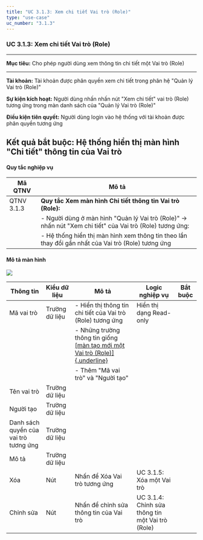 ```yaml
---
title: "UC 3.1.3: Xem chi tiết Vai trò (Role)"
type: "use-case"
uc_number: "3.1.3"
---
```


### UC 3.1.3: Xem chi tiết Vai trò (Role)

  -----------------------------------------------------------------------------------------------------------------------------------------------
  **Mục tiêu:**               Cho phép người dùng xem thông tin chi tiết một Vai trò (Role)
  --------------------------- -------------------------------------------------------------------------------------------------------------------
  **Tài khoản:**              Tài khoản được phân quyền xem chi tiết trong phân hệ "Quản lý Vai trò (Role)"

  **Sự kiện kích hoạt:**      Người dùng nhấn nhấn nút "Xem chi tiết" vai trò (Role) tương ứng trong màn danh sách của "Quản lý Vai trò (Role)"

  **Điều kiện tiên quyết:**   Người dùng login vào hệ thống với tài khoản được phân quyền tương ứng

  **Kết quả bắt buộc:**       Hệ thống hiển thị màn hình "Chi tiết" thông tin của Vai trò
  -----------------------------------------------------------------------------------------------------------------------------------------------

#### Quy tắc nghiệp vụ

| **Mã QTNV** | **Mô tả** |
| --- | --- |
| QTNV 3.1.3 | **Quy tắc Xem màn hình Chi tiết thông tin Vai trò (Role):** |
|  | - Người dùng ở màn hình "Quản lý Vai trò (Role)" -\> nhấn nút "Xem chi tiết" của Vai trò (Role) tương ứng: |
|  | - Hệ thống hiển thị màn hình xem thông tin theo lần thay đổi gần nhất của Vai trò (Role) tương ứng |

#### Mô tả màn hình

![](media/image28.png)

| **Thông tin** | **Kiểu dữ liệu** | **Mô tả** | **Logic nghiệp vụ** | **Bắt buộc** |
| --- | --- | --- | --- | --- |
| Mã vai trò | Trường dữ liệu | \- Hiển thị thông tin chi tiết của Vai trò (Role) tương ứng | Hiển thị dạng Read-only |  |
|  |  | \- Những trường thông tin giống [[màn tạo mới một Vai trò (Role)]{.underline}](#uc-3.1.2-tạo-mới-vai-trò-role) |  |  |
|  |  | - Thêm "Mã vai trò" và "Người tạo" |  |  |
| Tên vai trò | Trường dữ liệu |  |  |  |
| Người tạo | Trường dữ liệu |  |  |  |
| Danh sách quyền của vai trò tương ứng | Trường dữ liệu |  |  |  |
| Mô tả | Trường dữ liệu |  |  |  |
| Xóa | Nút | Nhấn để Xóa Vai trò tương ứng | UC 3.1.5: Xóa một Vai trò |  |
| Chỉnh sửa | Nút | Nhấn để chỉnh sửa thông tin của Vai trò | UC 3.1.4: Chỉnh sửa thông tin một Vai trò (Role) |  |
